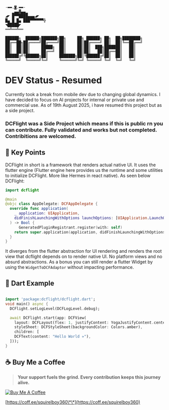 ```
-▬▬.◙.▬▬‐        
   ▂▄▄▓▄▄▂        
◢◤ █▀▀████▄▄▄◢◤   
█▄ █ █▄ ███▀▀▀▀▀▀╬ 
◥█████◤           
══╩══╩══           

██████╗  ██████╗███████╗██╗     ██╗ ██████╗ ██╗  ██╗████████╗
██╔══██╗██╔════╝██╔════╝██║     ██║██╔════╝ ██║  ██║╚══██╔══╝
██║  ██║██║     █████╗  ██║     ██║██║  ███╗███████║   ██║   
██║  ██║██║     ██╔══╝  ██║     ██║██║   ██║██╔══██║   ██║   
██████╔╝╚██████╗██║     ███████╗██║╚██████╔╝██║  ██║   ██║   
╚═════╝  ╚═════╝╚═╝     ╚══════╝╚═╝ ╚═════╝ ╚═╝  ╚═╝   ╚═╝
```

# DEV Status - Resumed
Currently took a break from mobile dev due to changing global dynamics. I have decided to focus on AI projects for internal or private use and commercial use. As of 19th August 2025, i have resumed this project but as a side project.

### DCFlight was a Side Project which means if this is public rn you can contribute. Fully validated and works but not completed. Contribitions are welcomed.


## 📌 Key Points

DCFlight in short is a framework that renders actual native UI. It uses the flutter engine (Flutter engine here provides us the runtime and some utilities to initialize DCFlight. More like Hermes in react native). As seen below DCFlight:

```swift
import dcflight

@main
@objc class AppDelegate: DCFAppDelegate {
  override func application(
    _ application: UIApplication,
    didFinishLaunchingWithOptions launchOptions: [UIApplication.LaunchOptionsKey: Any]?
  ) -> Bool {
      GeneratedPluginRegistrant.register(with: self)
    return super.application(application, didFinishLaunchingWithOptions: launchOptions)
  }
}
```

It diverges from the flutter abstraction for UI rendering and renders the root view that dcflight depends on to render native UI. No platform views and no absurd abstractions. As a bonus you can still render a flutter Widget by using the `WidgetToDCFAdaptor` without impacting performance.

## 📝 Dart Example

```dart

import 'package:dcflight/dcflight.dart';
void main() async {
  DCFlight.setLogLevel(DCFLogLevel.debug);

  await DCFlight.start(app: DCFView(
    layout: DCFLayout(flex: 1, justifyContent: YogaJustifyContent.center, alignItems: YogaAlign.center),
    styleSheet: DCFStyleSheet(backgroundColor: Colors.amber),
    children: [
    DCFText(content: "Hello World ✈️"),
  ]));
}

```

## ☕ Buy Me a Coffee

> **Your support fuels the grind. Every contribution keeps this journey alive.**

[![Buy Me A Coffee](https://cdn.buymeacoffee.com/buttons/v2/default-yellow.png)](https://coff.ee/squirelboy360)

[https://coff.ee/squirelboy360\*\*](https://coff.ee/squirelboy360)
